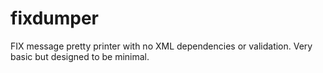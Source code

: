 # fixdumper

FIX message pretty printer with no XML dependencies or validation. Very basic but designed to be minimal.
